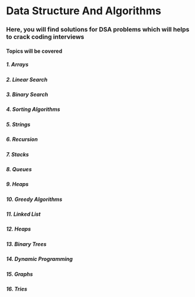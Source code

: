 # Data Structure And Algorithms

### Here, you will find solutions for DSA problems which will helps to crack coding interviews

#### Topics will be covered
##### 1. Arrays
##### 2. Linear Search
##### 3. Binary Search
##### 4. Sorting Algorithms
##### 5. Strings
##### 6. Recursion
##### 7. Stacks
##### 8. Queues
##### 9. Heaps
##### 10. Greedy Algorithms
##### 11. Linked List
##### 12. Heaps
##### 13. Binary Trees
##### 14. Dynamic Programming
##### 15. Graphs
##### 16. Tries
